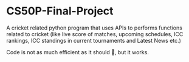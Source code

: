 # CS50P-Final-Project

A cricket related python program that uses APIs to performs functions
related to cricket (like live score of matches, upcoming schedules,
ICC rankings, ICC standings in current tournaments and Latest News etc.)

Code is not as much efficient as it should 🥺, but it works.
